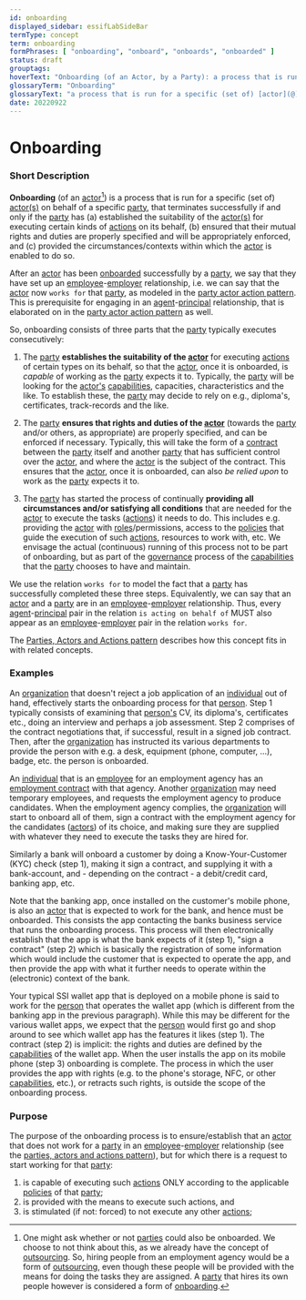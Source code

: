 ```yaml
---
id: onboarding
displayed_sidebar: essifLabSideBar
termType: concept
term: onboarding
formPhrases: [ "onboarding", "onboard", "onboards", "onboarded" ]
status: draft
grouptags:
hoverText: "Onboarding (of an Actor, by a Party): a process that is run for this Actor on behalf of the Party, that terminates successfully if and  only if the Party has (a) established the suitability of the Actor for executing certain kinds of Actions on its behalf, (b) ensured that their mutual rights and duties are properly specified and will be appropriately enforced, and (c) provided the circumstances/contexts within which the Actor is enabled to do so."
glossaryTerm: "Onboarding"
glossaryText: "a process that is run for a specific (set of) [actor](@) on behalf of a specific [party](@), that terminates successfully if and  only if the [party](@) has (a) established the suitability of the [actor](@) for executing certain kinds of [action](@) on its behalf, (b) ensured that their mutual rights and duties are properly specified and will be appropriately enforced, and (c) provided the circumstances/contexts within which the [actor](@) is enabled to do so."
date: 20220922
---
```


# Onboarding

### Short Description

**Onboarding** (of an [actor](@)[^1]) is a process that is run for a specific (set of) [actor(s)](@) on behalf of a specific [party](@), that terminates successfully if and  only if the [party](@) has (a) established the suitability of the [actor(s)](@) for executing certain kinds of [actions](@) on its behalf, (b) ensured that their mutual rights and duties are properly specified and will be appropriately enforced, and (c) provided the circumstances/contexts within which the [actor](@) is enabled to do so.

[^1]: One might ask whether or not [parties](@) could also be onboarded. We choose to not think about this, as we already have the concept of [outsourcing](@). So, hiring people from an employment agency would be a form of [outsourcing](@), even though these people will be provided with the means for doing the tasks they are assigned. A [party](@) that hires its own people however is considered a form of [onboarding](@).

After an [actor](@) has been [onboarded](onboarding@) successfully by a [party](@), we say that they have set up an [employee](@)-[employer](@) relationship, i.e. we can say that the [actor](@) now `works for` that [party](@), as modeled in the [party actor action pattern](party-actor-action@). This is prerequisite for engaging in an [agent](@)-[principal](@) relationship, that is elaborated on in the [party actor action pattern](party-actor-action@) as well.

So, onboarding consists of three parts that the [party](@) typically executes consecutively:

1. The [party](@) **establishes the suitability of the [actor](@)** for executing [actions](@) of certain types on its behalf, so that the [actor](@), once it is onboarded, is *capable* of working as the [party](@) expects it to. Typically, the [party](@) will be looking for the [actor's](@) [capabilities](capability-of-an-actor@), capacities, characteristics and the like. To establish these, the [party](@) may decide to rely on e.g., diploma's, certificates, track-records and the like.

2. The [party](@) **ensures that rights and duties of the [actor](@)** (towards the [party](@) and/or others, as appropriate) are properly specified, and can be enforced if necessary. Typically, this will take the form of a [contract](employment-contract@) between the [party](@) itself and another [party](@) that has sufficient control over the [actor](@), and where the [actor](@) is the subject of the contract. This ensures that the [actor](@), once it is onboarded, can also *be relied upon* to work as the [party](@) expects it to.

3. The [party](@) has started the process of continually **providing all circumstances and/or satisfying all conditions** that are needed for the [actor](@) to execute the tasks ([actions](@)) it needs to do. This includes e.g. providing the [actor](@) with [roles](@)/permissions, access to the [policies](@) that guide the execution of such [actions](@), resources to work with, etc. We envisage the actual (continuous) running of this process not to be part of onboarding, but as part of the [governance](@) process of the [capabilities](@) that the [party](@) chooses to have and maintain.

We use the relation `works for` to model the fact that a [party](@) has successfully completed these three steps. Equivalently, we can say that an [actor](@) and a [party](@) are in an [employee](@)-[employer](@) relationship. Thus, every [agent](@)-[principal](@) pair in the relation `is acting on behalf of` MUST also appear as an [employee](@)-[employer](@) pair in the relation `works for`.

The [Parties, Actors and Actions pattern](party-actor-action@) describes how this concept fits in with related concepts.

### Examples

An [organization](@) that doesn't reject a job application of an [individual](human-being@) out of hand, effectively starts the  onboarding process for that [person](human-being@). Step 1 typically consists of examining that [person's](human-being@) CV, its diploma's, certificates etc., doing an interview and perhaps a job assessment. Step 2 comprises of the contract negotiations that, if successful, result in a signed job contract. Then, after the [organization](@) has instructed its various departments to provide the person with e.g. a desk, equipment (phone, computer, ...), badge, etc. the person is onboarded.

An [individual](human-being@) that is an [employee](@) for an employment agency has an [employment contract](@) with that agency. Another [organization](@) may need temporary employees, and requests the employment agency to produce candidates. When the employment agency complies, the [organization](@) will start to onboard all of them, sign a contract with the employment agency for the candidates ([actors](@)) of its choice, and making sure they are supplied with whatever they need to execute the tasks they are hired for.

Similarly a bank will onboard a customer by doing a Know-Your-Customer (KYC) check (step 1), making it sign a contract, and supplying it with a bank-account, and - depending on the contract - a debit/credit card, banking app, etc.

Note that the banking app, once installed on the customer's mobile phone, is also an [actor](@) that is expected to work for the bank, and hence must be onboarded. This consists the app contacting the banks business service that runs the onboarding process. This process will then electronically establish that the app is what the bank expects of it (step 1), "sign a contract" (step 2) which is basically the registration of some information which would include the customer that is expected to operate the app, and then provide the app with what it further needs to operate within the (electronic) context of the bank.

Your typical SSI wallet app that is deployed on a mobile phone is said to work for the [person](human-being@) that operates the wallet app (which is different from the banking app in the previous paragraph). While this may be different for the various wallet apps, we expect that the [person](human-being@) would first go and shop around to see which wallet app has the features it likes (step 1). The contract (step 2) is implicit: the rights and duties are defined by the [capabilities](capability-of-an-actor@) of the wallet app. When the user installs the app on its mobile phone (step 3) onboarding is complete. The process in which the user provides the app with rights (e.g. to the phone's storage, NFC, or other [capabilities](capability-of-an-actor@), etc.), or retracts such rights, is outside the scope of the onboarding process.

### Purpose

The purpose of the onboarding process is to ensure/establish that an [actor](@) that does not work for a [party](@) in an [employee](@)-[employer](@) relationship (see the [parties, actors and actions pattern](party-actor-action@)), but for which there is a request to start working for that [party](@):
1. is capable of executing such [actions](@) ONLY according to the applicable [policies](@) of that [party](@);
2. is provided with the means to execute such actions, and
3. is stimulated (if not: forced) to not execute any other [actions](@);
